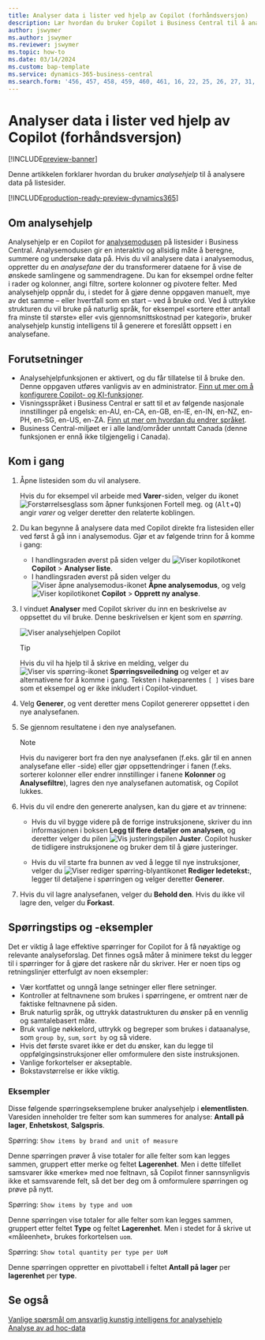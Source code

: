 ```yaml
---
title: Analyser data i lister ved hjelp av Copilot (forhåndsversjon)
description: Lær hvordan du bruker Copilot i Business Central til å analysere data.
author: jswymer
ms.author: jswymer
ms.reviewer: jswymer
ms.topic: how-to
ms.date: 03/14/2024
ms.custom: bap-template
ms.service: dynamics-365-business-central
ms.search.form: '456, 457, 458, 459, 460, 461, 16, 22, 25, 26, 27, 31, 143, 144, 9300, 9301, 9303, 9304, 9305, 9306, 9307, 9309, 9310, 9311'
---
```

# Analyser data i lister ved hjelp av Copilot (forhåndsversjon)

[!INCLUDE[preview-banner](includes/preview-banner.md)]

Denne artikkelen forklarer hvordan du bruker *analysehjelp* til å analysere data på listesider.

[!INCLUDE[production-ready-preview-dynamics365](includes/production-ready-preview-dynamics365.md)]

## Om analysehjelp

Analysehjelp er en Copilot for [analysemodusen](analysis-mode.md) på listesider i Business Central. Analysemodusen gir en interaktiv og allsidig måte å beregne, summere og undersøke data på. Hvis du vil analysere data i analysemodus, oppretter du en *analysefane* der du transformerer dataene for å vise de ønskede samlingene og sammendragene. Du kan for eksempel ordne felter i rader og kolonner, angi filtre, sortere kolonner og pivotere felter. Med analysehjelp oppnår du, i stedet for å gjøre denne oppgaven manuelt, mye av det samme – eller hvertfall som en start – ved å bruke ord. Ved å uttrykke strukturen du vil bruke på naturlig språk, for eksempel «sortere etter antall fra minste til største» eller «vis gjennomsnittskostnad per kategori», bruker analysehjelp kunstig intelligens til å generere et foreslått oppsett i en analysefane.


<!-- 

 However, the data analysis mode requires some understanding of how to structure fields to meet the desired aggregations and summarizations. It requires you to move fields around to the appropriate areas within analysis mode pane which data rows and columns to display, specify filters, sorting, grouping, pivoting and totals. Analysis assist minimizes these requirments by enabling you to express the desired layout in words. , like "group which data rows and columns to display, specify filters, sorting, grouping, pivoting and totals
--> 
## Forutsetninger

- Analysehjelpfunksjonen er aktivert, og du får tillatelse til å bruke den. Denne oppgaven utføres vanligvis av en administrator. [Finn ut mer om å konfigurere Copilot- og KI-funksjoner](enable-ai.md).
- Visningsspråket i Business Central er satt til et av følgende nasjonale innstillinger på engelsk: en-AU, en-CA, en-GB, en-IE, en-IN, en-NZ, en-PH, en-SG, en-US, en-ZA. [Finn ut mer om hvordan du endrer språket](ui-change-basic-settings.md#language).
- Business Central-miljøet er i alle land/områder unntatt Canada (denne funksjonen er ennå ikke tilgjengelig i Canada).

<!--
> [!NOTE]
> You may notice some list pages that don't include the **Analyze** switch for changing to the analysis mode. The reason is that developers can disable analysis mode on specific pages by using the [AnalysisModeEnabled property](/dynamics365/business-central/dev-itpro/developer/properties/devenv-analysismodeenabled-property) in AL.-->

## Kom i gang

1. Åpne listesiden som du vil analysere.

   Hvis du for eksempel vil arbeide med **Varer**-siden, velger du ikonet ![Forstørrelsesglass som åpner funksjonen Fortell meg.](media/ui-search/search_small.png) og (<kbd>Alt</kbd>+<kbd>Q</kbd>) angir *varer* og velger deretter den relaterte koblingen.

1. Du kan begynne å analysere data med Copilot direkte fra listesiden eller ved først å gå inn i analysemodus. Gjør et av følgende trinn for å komme i gang:

    - I handlingsraden øverst på siden velger du ![Viser kopilotikonet](media/copilot-icon.png) **Copilot** > **Analyser liste**.
    - I handlingsraden øverst på siden velger du ![Viser åpne analysemodus-ikonet](media/analysis-mode-icon.png) **Åpne analysemodus**, og velg ![Viser kopilotikonet](media/copilot-icon.png) **Copilot** > **Opprett ny analyse**.

1. I vinduet **Analyser** med Copilot skriver du inn en beskrivelse av oppsettet du vil bruke. Denne beskrivelsen er kjent som en *spørring*.

    ![Viser analysehjelpen Copilot](media/analysis-assist.png)

    > [!TIP]
    > Hvis du vil ha hjelp til å skrive en melding, velger du ![Viser vis spørring-ikonet](media/prompt-guide-icon.png) **Spørringsveiledning** og velger et av alternativene for å komme i gang. Teksten i hakeparentes `[ ]` vises bare som et eksempel og er ikke inkludert i Copilot-vinduet.

1. Velg **Generer**, og vent deretter mens Copilot genererer oppsettet i den nye analysefanen.
1. Se gjennom resultatene i den nye analysefanen.

   > [!NOTE]
   > Hvis du navigerer bort fra den nye analysefanen (f.eks. går til en annen analysefane eller -side) eller gjør oppsettendringer i fanen (f.eks. sorterer kolonner eller endrer innstillinger i fanene **Kolonner** og **Analysefiltre**), lagres den nye analysefanen automatisk, og Copilot lukkes.

1. Hvis du vil endre den genererte analysen, kan du gjøre et av trinnene:

   - Hvis du vil bygge videre på de forrige instruksjonene, skriver du inn informasjonen i boksen **Legg til flere detaljer om analysen**, og deretter velger du pilen ![Vis justeringspilen](media/analysis-assist-adjust-button.png) **Juster**. Copilot husker de tidligere instruksjonene og bruker dem til å gjøre justeringer.

   - Hvis du vil starte fra bunnen av ved å legge til nye instruksjoner, velger du ![Viser rediger spørring-blyantikonet](media/edit-pencil.png) **Rediger ledetekst:**, legger til detaljene i spørringen og velger deretter **Generer**.

1. Hvis du vil lagre analysefanen, velger du **Behold den**. Hvis du ikke vil lagre den, velger du **Forkast**.

## Spørringstips og -eksempler

Det er viktig å lage effektive spørringer for Copilot for å få nøyaktige og relevante analyseforslag. Det finnes også måter å minimere tekst du legger til i spørringer for å gjøre det raskere når du skriver. Her er noen tips og retningslinjer etterfulgt av noen eksempler:

- Vær kortfattet og unngå lange setninger eller flere setninger.
- Kontroller at feltnavnene som brukes i spørringene, er omtrent nær de faktiske feltnavnene på siden.
- Bruk naturlig språk, og uttrykk datastrukturen du ønsker på en vennlig og samtalebasert måte.
- Bruk vanlige nøkkelord, uttrykk og begreper som brukes i dataanalyse, som `group by`, `sum`, `sort by` og så videre.
- Hvis det første svaret ikke er det du ønsker, kan du legge til oppfølgingsinstruksjoner eller omformulere den siste instruksjonen.
- Vanlige forkortelser er akseptable.
- Bokstavstørrelse er ikke viktig.

### Eksempler

Disse følgende spørringseksemplene bruker analysehjelp i **elementlisten**. Varesiden inneholder tre felter som kan summeres for analyse: **Antall på lager**, **Enhetskost**, **Salgspris**.

Spørring: `Show items by brand and unit of measure`

Denne spørringen prøver å vise totaler for alle felter som kan legges sammen, gruppert etter merke og feltet **Lagerenhet**. Men i dette tilfellet samsvarer ikke «merke» med noe feltnavn, så Copilot finner sannsynligvis ikke et samsvarende felt, så det ber deg om å omformulere spørringen og prøve på nytt.

Spørring: `Show items by type and uom`

Denne spørringen vise totaler for alle felter som kan legges sammen, gruppert etter feltet **Type** og feltet **Lagerenhet**. Men i stedet for å skrive ut «måleenhet», brukes forkortelsen `uom`.

Spørring: `Show total quantity per type per UoM`

Denne spørringen oppretter en pivottabell i feltet **Antall på lager** per **lagerenhet** per **type**.

## Se også

[Vanlige spørsmål om ansvarlig kunstig intelligens for analysehjelp](faqs-analysis-assist.md)  
[Analyse av ad hoc-data](reports-adhoc-analysis.md)  
